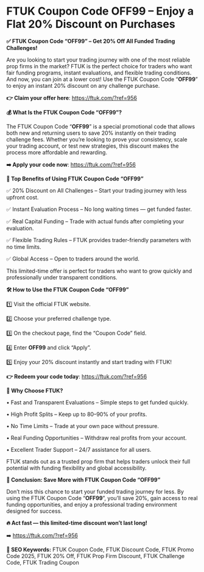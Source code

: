 # FTUK Coupon Code OFF99 – Enjoy a Flat 20% Discount on Purchases

**✅ FTUK Coupon Code “OFF99” – Get 20% Off All Funded Trading Challenges!**

Are you looking to start your trading journey with one of the most reliable prop firms in the market? FTUK is the perfect choice for traders who want fair funding programs, instant evaluations, and flexible trading conditions. And now, you can join at a lower cost! Use the FTUK Coupon Code “**OFF99**” to enjoy an instant 20% discount on any challenge purchase.

**👉 Claim your offer here**: https://ftuk.com/?ref=956

**💰 What Is the FTUK Coupon Code “OFF99”?**

The FTUK Coupon Code “**OFF99**” is a special promotional code that allows both new and returning users to save 20% instantly on their trading challenge fees. Whether you’re looking to prove your consistency, scale your trading account, or test new strategies, this discount makes the process more affordable and rewarding.

**➡️ Apply your code now**: https://ftuk.com/?ref=956

**🌟 Top Benefits of Using FTUK Coupon Code “OFF99”**

✅ 20% Discount on All Challenges – Start your trading journey with less upfront cost.

✅ Instant Evaluation Process – No long waiting times — get funded faster.

✅ Real Capital Funding – Trade with actual funds after completing your evaluation.

✅ Flexible Trading Rules – FTUK provides trader-friendly parameters with no time limits.

✅ Global Access – Open to traders around the world.

This limited-time offer is perfect for traders who want to grow quickly and professionally under transparent conditions.

**🛠 How to Use the FTUK Coupon Code “OFF99”**

1️⃣ Visit the official FTUK website.

2️⃣ Choose your preferred challenge type.

3️⃣ On the checkout page, find the “Coupon Code” field.

4️⃣ Enter **OFF99** and click “Apply”.

5️⃣ Enjoy your 20% discount instantly and start trading with FTUK!


**👉 Redeem your code today**: https://ftuk.com/?ref=956

**🚀 Why Choose FTUK?**

• Fast and Transparent Evaluations – Simple steps to get funded quickly.

• High Profit Splits – Keep up to 80–90% of your profits.

• No Time Limits – Trade at your own pace without pressure.

• Real Funding Opportunities – Withdraw real profits from your account.

• Excellent Trader Support – 24/7 assistance for all users.

FTUK stands out as a trusted prop firm that helps traders unlock their full potential with funding flexibility and global accessibility.

**📝 Conclusion: Save More with FTUK Coupon Code “OFF99”**

Don’t miss this chance to start your funded trading journey for less. By using the FTUK Coupon Code “**OFF99**”, you’ll save 20%, gain access to real funding opportunities, and enjoy a professional trading environment designed for success.

**🔥 Act fast — this limited-time discount won’t last long!**

➡️ https://ftuk.com/?ref=956

**📌 SEO Keywords:**
FTUK Coupon Code, FTUK Discount Code, FTUK Promo Code 2025, FTUK 20% Off, FTUK Prop Firm Discount, FTUK Challenge Code, FTUK Trading Coupon

